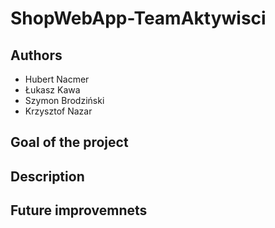 # ShopWebApp-TeamAktywisci

## Authors
 - Hubert Nacmer
 - Łukasz Kawa
 - Szymon Brodziński
 - Krzysztof Nazar


## Goal of the project



## Description


 
## Future improvemnets
